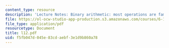 ```yaml
---
content_type: resource
description: 'Lecture Notes: Binary arithmetic: most operations are familiar'
file: https://ol-ocw-studio-app-production.s3.amazonaws.com/courses/6-111-introductory-digital-systems-laboratory-fall-2002/f5fb047d045e83cdaebf3e1d9b860a78_l12.pdf
file_type: application/pdf
resourcetype: Document
title: l12.pdf
uid: f5fb047d-045e-83cd-aebf-3e1d9b860a78
---
```

